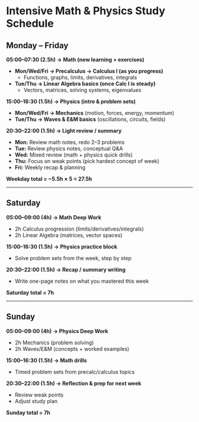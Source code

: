 # Intensive Math & Physics Study Schedule

## Monday – Friday

**05:00–07:30 (2.5h) → Math (new learning + exercises)**  
- **Mon/Wed/Fri → Precalculus → Calculus I (as you progress)**  
  - Functions, graphs, limits, derivatives, integrals  
- **Tue/Thu → Linear Algebra basics (once Calc I is steady)**  
  - Vectors, matrices, solving systems, eigenvalues  

**15:00–16:30 (1.5h) → Physics (intro & problem sets)**  
- **Mon/Wed/Fri → Mechanics** (motion, forces, energy, momentum)  
- **Tue/Thu → Waves & E&M basics** (oscillations, circuits, fields)  

**20:30–22:00 (1.5h) → Light review / summary**  
- **Mon:** Review math notes, redo 2–3 problems  
- **Tue:** Review physics notes, conceptual Q&A  
- **Wed:** Mixed review (math + physics quick drills)  
- **Thu:** Focus on weak points (pick hardest concept of week)  
- **Fri:** Weekly recap & planning  

**Weekday total = ~5.5h × 5 = 27.5h**

---

## Saturday

**05:00–09:00 (4h) → Math Deep Work**  
- 2h Calculus progression (limits/derivatives/integrals)  
- 2h Linear Algebra (matrices, vector spaces)  

**15:00–16:30 (1.5h) → Physics practice block**  
- Solve problem sets from the week, step by step  

**20:30–22:00 (1.5h) → Recap / summary writing**  
- Write one-page notes on what you mastered this week  

**Saturday total = 7h**

---

## Sunday

**05:00–09:00 (4h) → Physics Deep Work**  
- 2h Mechanics (problem solving)  
- 2h Waves/E&M (concepts + worked examples)  

**15:00–16:30 (1.5h) → Math drills**  
- Timed problem sets from precalc/calculus topics  

**20:30–22:00 (1.5h) → Reflection & prep for next week**  
- Review weak points  
- Adjust study plan  

**Sunday total = 7h**
